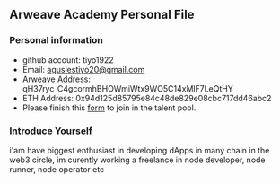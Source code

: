 ## Arweave Academy Personal File

### Personal information

- github account: tiyo1922
- Email: aguslestiyo20@gmail.com
- Arweave Address: qH37ryc_C4gcormhBHOWmiWtx9WO5C14xMlF7LeQtHY
- ETH Address: 0x94d125d85795e84c48de829e08cbc717dd46abc2
- Please finish this [form](https://docs.google.com/forms/d/e/1FAIpQLSfWA5fIIcBgmRppm3jNz5vmf9Mai_QMVil-2pO4r7YKn_Zhtw/viewform?usp=sf_link) to join in the talent pool.

### Introduce Yourself
 i'am have biggest enthusiast in developing dApps in many chain in the web3 circle, im curently working a freelance in node developer, node runner, node operator etc

